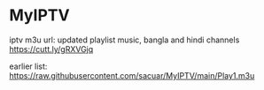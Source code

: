 # MyIPTV
 
iptv m3u url:
updated playlist music, bangla and hindi channels
https://cutt.ly/gRXVGjq

earlier list:
https://raw.githubusercontent.com/sacuar/MyIPTV/main/Play1.m3u
